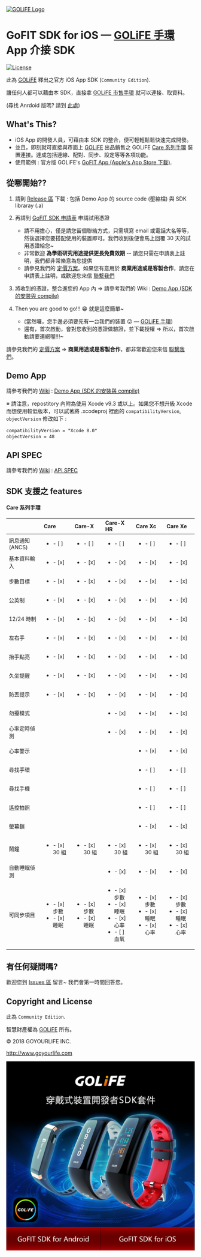 [![GOLiFE Logo](http://www.goyourlife.com/images/common/logo.png)](http://www.goyourlife.com)

# GoFIT SDK for iOS — [GOLiFE 手環](http://www.goyourlife.com/zh-TW/productlist/#health) App 介接 SDK

[![License](https://img.shields.io/badge/License-Apache%202.0-blue.svg)](https://opensource.org/licenses/Apache-2.0)

此為 [GOLiFE](http://www.goyourlife.com) 釋出之官方 iOS App SDK (`Community Edition`).

讓任何人都可以藉由本 SDK，直接拿 [GOLiFE 市售手環](http://www.goyourlife.com/zh-TW/productlist/#health) 就可以連接、取資料。

(尋找 Anrdoid 版嗎? 請到 [此處](/../../../GoFIT_SDK_Android))


## What's This?
- iOS App 的開發人員，可藉由本 SDK 的整合，便可輕輕鬆鬆快速完成開發。
- 並且，即刻就可直接與市面上 [GOLiFE](http://www.goyourlife.com) 出品銷售之 GOLiFE [Care 系列手環](http://www.goyourlife.com/zh-TW/productlist/#health) 裝置連接。達成包括連線、配對、同步、設定等等各項功能。
- 使用範例 : 官方版 GOLiFE's [GoFIT App (Apple's App Store 下載)](https://itunes.apple.com/tw/app/golife-fit/id834110307?l=zh).


## 從哪開始??
1. 請到 [Release 區](/../../releases) 下載 : 包括 Demo App 的 source code (壓縮檔) 與 SDK libraray (.a)

2. 再請到 [GoFIT SDK 申請表](https://docs.google.com/forms/d/1WutpWDV6VlGUhq2RZs2takjcGKHctG2GYfNQr81CA-0/) 申請試用憑證
    - 請不用擔心，僅是請您留個聯絡方式，只需填寫 email 或電話大名等等，然後選擇您要搭配使用的裝置即可。我們收到後便會馬上回覆 30 天的試用憑證給您~
    - 非常歡迎 **為學術研究用途提供更長免費效期** -- 請您只需在申請表上註明，我們都非常樂意為您提供
    - 請參見我們的 [定價方案](http://dev.goyourlife.com/)。如果您有意用於 **商業用途或是客製合作**，請您在申請表上註明，或歡迎您來信 [聯繫我們](http://www.goyourlife.com/zh-TW/feedback/)

3. 將收到的憑證，整合進您的 App 內 &rArr; 請參考我們的 Wiki : [Demo App (SDK 的安裝與 compile)](/../../wiki/Demo-App-(SDK-%E7%9A%84%E5%AE%89%E8%A3%9D%E8%88%87-compile))

4. Then you are good to go!!! :grin: 就是這麼簡單~
    - (當然囉，您手邊必須要先有一台我們的裝置 :stuck_out_tongue_closed_eyes: — [GOLiFE 手環](http://www.goyourlife.com/zh-TW/productlist/#health))
    - 還有，首次啟動，會對您收到的憑證做驗證，並下載授權 &rArr; 所以，首次啟動請要連網喔!!!~

請參見我們的 [定價方案](http://dev.goyourlife.com/) &rArr; **商業用途或是客製合作**，都非常歡迎您來信 [聯繫我們](http://www.goyourlife.com/zh-TW/feedback/)。


## Demo App
請參考我們的 [Wiki](/../../wiki) : [Demo App (SDK 的安裝與 compile)](/../../wiki/Demo-App-(SDK-%E7%9A%84%E5%AE%89%E8%A3%9D%E8%88%87-compile))

※ 請注意，repostitory 內附為使用 Xcode v9.3 或以上。如果您不想升級 Xcode 而想使用較低版本，可以試著將 .xcodeproj 裡面的 `compatibilityVersion`, `objectVersion` 修改如下 : 

 ```
 compatibilityVersion = "Xcode 8.0"
 objectVersion = 48
 ```


## API SPEC
請參考我們的 [Wiki](/../../wiki) : [API SPEC](/../../wiki/GoFIT-SDK-iOS-Application-Programming-Interface-Specifications)


## SDK 支援之 features

#### Care 系列手環

|            | Care         | Care-X     | Care-X HR  | Care Xc    | Care Xe    | 
|:-----------|:-------------|:-----------|:-----------|:-----------|:-----------|
| 訊息通知 (ANCS) | <ul><li>- [ ] </li></ul> | <ul><li>- [ ] </li></ul> | <ul><li>- [ ] </li></ul> | <ul><li>- [ ] </li></ul> | <ul><li>- [ ] </li></ul> |
| 基本資料輸入 | <ul><li>- [x] </li></ul> | <ul><li>- [x] </li></ul> | <ul><li>- [x] </li></ul> | <ul><li>- [x] </li></ul> | <ul><li>- [x] </li></ul> |
| 步數目標 | <ul><li>- [x] </li></ul> | <ul><li>- [x] </li></ul> | <ul><li>- [x] </li></ul> | <ul><li>- [x] </li></ul> | <ul><li>- [x] </li></ul> |
| 公英制 | <ul><li>- [x] </li></ul> | <ul><li>- [x] </li></ul> | <ul><li>- [x] </li></ul> | <ul><li>- [x] </li></ul> | <ul><li>- [x] </li></ul> |
| 12/24 時制 | <ul><li>- [x] </li></ul> | <ul><li>- [x] </li></ul> | <ul><li>- [x] </li></ul> | <ul><li>- [x] </li></ul> | <ul><li>- [x] </li></ul> |
| 左右手 | <ul><li>- [x] </li></ul> | <ul><li>- [x] </li></ul> | <ul><li>- [x] </li></ul> | <ul><li>- [x] </li></ul> | <ul><li>- [x] </li></ul> |
| 抬手點亮 | <ul><li>- [x] </li></ul> | <ul><li>- [x] </li></ul> | <ul><li>- [x] </li></ul> | <ul><li>- [x] </li></ul> | <ul><li>- [x] </li></ul> |
| 久坐提醒 | <ul><li>- [x] </li></ul> | <ul><li>- [x] </li></ul> | <ul><li>- [x] </li></ul> | <ul><li>- [x] </li></ul> | <ul><li>- [x] </li></ul> |
| 防丟提示 | <ul><li>- [x] </li></ul> | <ul><li>- [x] </li></ul> | <ul><li>- [x] </li></ul> | <ul><li>- [x] </li></ul> | <ul><li>- [x] </li></ul> |
| 勿擾模式 |    |    | <ul><li>- [x] </li></ul> | <ul><li>- [x] </li></ul> | <ul><li>- [x] </li></ul> |
| 心率定時偵測 |    |    | <ul><li>- [x] </li></ul> | <ul><li>- [x] </li></ul> | <ul><li>- [x] </li></ul> |
| 心率警示 |    |    |    | <ul><li>- [x] </li></ul> | <ul><li>- [x] </li></ul> |
| 尋找手環 |    |    |    | <ul><li>- [ ] </li></ul> | <ul><li>- [ ] </li></ul> |
| 尋找手機 |    |    |    | <ul><li>- [ ] </li></ul> | <ul><li>- [ ] </li></ul> |
| 遙控拍照 |    |    |    | <ul><li>- [ ] </li></ul> | <ul><li>- [ ] </li></ul> |
| 螢幕鎖 |    |    |    | <ul><li>- [x] </li></ul> | <ul><li>- [x] </li></ul> |
| 鬧鐘 | <ul><li>- [x] 30 組 </li></ul> | <ul><li>- [x] 30 組 </li></ul> | <ul><li>- [x] 30 組 </li></ul> | <ul><li>- [x] 30 組 </li></ul> | <ul><li>- [x] 30 組 </li></ul> |
| 自動睡眠偵測 |    |    | <ul><li>- [x] </li></ul> | <ul><li>- [x] </li></ul> | <ul><li>- [x] </li></ul> |
| 可同步項目 | <ul><li>- [x] 步數</li><li>- [x] 睡眠</li></ul> | <ul><li>- [x] 步數</li><li>- [x] 睡眠</li></ul> | <ul><li>- [x] 步數</li><li>- [x] 睡眠</li><li>- [x] 心率</li><li>- [ ] 血氧</li></ul> | <ul><li>- [x] 步數</li><li>- [x] 睡眠</li><li>- [x] 心率</li></ul> | <ul><li>- [x] 步數</li><li>- [x] 睡眠</li><li>- [x] 心率</li></ul> |


## 有任何疑問嗎?
歡迎您到 [Issues 區](/../../issues) 留言~ 我們會第一時間回答您。


## Copyright and License
此為 `Community Edition`.

智慧財產權為 [GOLiFE](http://www.goyourlife.com) 所有。

&copy; 2018 GOYOURLIFE INC. 

http://www.goyourlife.com

[![GoFIT SDK](./GoFIT_SDK.png)](http://www.goyourlife.com)

